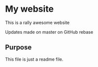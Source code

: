 # My website

This is a rally awesome website

Updates made on master on GitHub rebase

## Purpose
This file is just a readme file.
